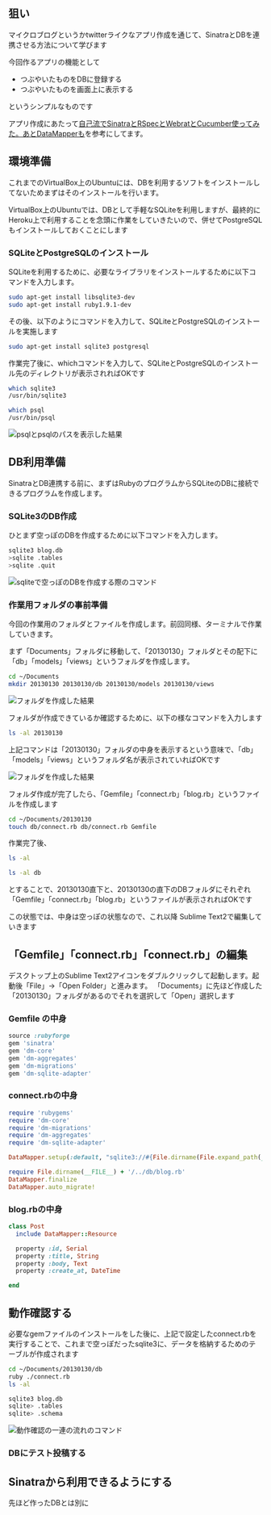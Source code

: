 ## 狙い
マイクロブログというかtwitterライクなアプリ作成を通じて、SinatraとDBを連携させる方法について学びます

今回作るアプリの機能として

- つぶやいたものをDBに登録する
- つぶやいたものを画面上に表示する

というシンプルなものです

アプリ作成にあたって[自己流でSinatraとRSpecとWebratとCucumber使ってみた。あとDataMapperも](http://d.hatena.ne.jp/mothprog/20090706/1246897103)を参考にしてます。

## 環境準備

これまでのVirtualBox上のUbuntuには、DBを利用するソフトをインストールしてないためまずはそのインストールを行います。

VirtualBox上のUbuntuでは、DBとして手軽なSQLiteを利用しますが、最終的にHeroku上で利用することを念頭に作業をしていきたいので、併せてPostgreSQLもインストールしておくことにします

### SQLiteとPostgreSQLのインストール

SQLiteを利用するために、必要なライブラリをインストールするために以下コマンドを入力します。

```sh
sudo apt-get install libsqlite3-dev
sudo apt-get install ruby1.9.1-dev
```

その後、以下のようにコマンドを入力して、SQLiteとPostgreSQLのインストールを実施します


```sh
sudo apt-get install sqlite3 postgresql
```

作業完了後に、whichコマンドを入力して、SQLiteとPostgreSQLのインストール先のディレクトリが表示されればOKです

```sh
which sqlite3
/usr/bin/sqlite3

which psql
/usr/bin/psql
```

![psqlとpsqlのパスを表示した結果](https://s3-ap-northeast-1.amazonaws.com/nerima-study/20130130/2013-01-30-002.png)

## DB利用準備

SinatraとDB連携する前に、まずはRubyのプログラムからSQLiteのDBに接続できるプログラムを作成します。

### SQLite3のDB作成

ひとまず空っぽのDBを作成するために以下コマンドを入力します。

```sh
sqlite3 blog.db
>sqlite .tables
>sqlite .quit
```

![sqliteで空っぽのDBを作成する際のコマンド](https://s3-ap-northeast-1.amazonaws.com/nerima-study/20130130/2013-01-30-001.png)



### 作業用フォルダの事前準備

今回の作業用のフォルダとファイルを作成します。前回同様、ターミナルで作業していきます。

まず「Documents」フォルダに移動して、「20130130」フォルダとその配下に「db」「models」「views」というフォルダを作成します。

```sh
cd ~/Documents
mkdir 20130130 20130130/db 20130130/models 20130130/views
```

![フォルダを作成した結果](https://s3-ap-northeast-1.amazonaws.com/nerima-study/20130130/2013-01-30-002.png)

フォルダが作成できているか確認するために、以下の様なコマンドを入力します

```sh
ls -al 20130130
```

上記コマンドは「20130130」フォルダの中身を表示するという意味で、「db」「models」「views」というフォルダ名が表示されていればOKです

![フォルダを作成した結果](https://s3-ap-northeast-1.amazonaws.com/nerima-study/20130130/2013-01-30-002.png)

フォルダ作成が完了したら、「Gemfile」「connect.rb」「blog.rb」というファイルを作成します

```sh
cd ~/Documents/20130130
touch db/connect.rb db/connect.rb Gemfile
```

作業完了後、
```sh
ls -al
```

```sh
ls -al db
```
とすることで、20130130直下と、20130130の直下のDBフォルダにそれぞれ「Gemfile」「connect.rb」「blog.rb」というファイルが表示されればOKです

この状態では、中身は空っぽの状態なので、これ以降 Sublime Text2で編集していきます

## 「Gemfile」「connect.rb」「connect.rb」の編集

デスクトップ上のSublime Text2アイコンをダブルクリックして起動します。起動後「File」→「Open Folder」と進みます。
「Documents」に先ほど作成した「20130130」フォルダがあるのでそれを選択して「Open」選択します

### Gemfile の中身

```ruby
source :rubyforge
gem 'sinatra'
gem 'dm-core'
gem 'dm-aggregates'
gem 'dm-migrations'
gem 'dm-sqlite-adapter' 
```

### connect.rbの中身

```ruby
require 'rubygems'
require 'dm-core'
require 'dm-migrations'
require 'dm-aggregates'
require 'dm-sqlite-adapter'

DataMapper.setup(:default, "sqlite3://#{File.dirname(File.expand_path(__FILE__))}/blog.db")

require File.dirname(__FILE__) + '/../db/blog.rb'
DataMapper.finalize
DataMapper.auto_migrate!
```

### blog.rbの中身


```ruby
class Post
  include DataMapper::Resource

  property :id, Serial
  property :title, String
  property :body, Text
  property :create_at, DateTime

end
```

## 動作確認する

必要なgemファイルのインストールをした後に、上記で設定したconnect.rbを実行することで、これまで空っぽだったsqlite3に、データを格納するためのテーブルが作成されます

```sh
cd ~/Documents/20130130/db
ruby ./connect.rb
ls -al

sqlite3 blog.db
sqlite> .tables
sqlite> .schema
```


![動作確認の一連の流れのコマンド](https://s3-ap-northeast-1.amazonaws.com/nerima-study/20130130/2013-01-30-005.png)
### DBにテスト投稿する

## Sinatraから利用できるようにする

先ほど作ったDBとは別に
